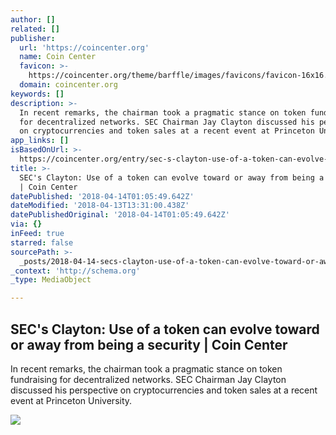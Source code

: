 ```yaml
---
author: []
related: []
publisher:
  url: 'https://coincenter.org'
  name: Coin Center
  favicon: >-
    https://coincenter.org/theme/barffle/images/favicons/favicon-16x16.png?4b9626eb60
  domain: coincenter.org
keywords: []
description: >-
  In recent remarks, the chairman took a pragmatic stance on token fundraising
  for decentralized networks. SEC Chairman Jay Clayton discussed his perspective
  on cryptocurrencies and token sales at a recent event at Princeton University.
app_links: []
isBasedOnUrl: >-
  https://coincenter.org/entry/sec-s-clayton-use-of-a-token-can-evolve-toward-or-away-from-being-a-security
title: >-
  SEC's Clayton: Use of a token can evolve toward or away from being a security
  | Coin Center
datePublished: '2018-04-14T01:05:49.642Z'
dateModified: '2018-04-13T13:31:00.438Z'
datePublishedOriginal: '2018-04-14T01:05:49.642Z'
via: {}
inFeed: true
starred: false
sourcePath: >-
  _posts/2018-04-14-secs-clayton-use-of-a-token-can-evolve-toward-or-away-from.md
_context: 'http://schema.org'
_type: MediaObject

---
```

<article style=""><h1>SEC's Clayton: Use of a token can evolve toward or away from being a security | Coin Center</h1><p>In recent remarks, the chairman took a pragmatic stance on token fundraising for decentralized networks. SEC Chairman Jay Clayton discussed his perspective on cryptocurrencies and token sales at a recent event at Princeton University.</p><img src="https://coincenter.org/thumbs/metatags/2018-04/clayton.png" /></article>